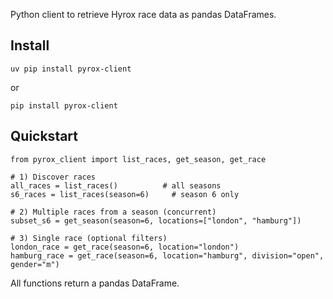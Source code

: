 Python client to retrieve Hyrox race data as pandas DataFrames.

## Install

```commandline
uv pip install pyrox-client
```
or 
```commandline
pip install pyrox-client
```

## Quickstart

```commandline
from pyrox_client import list_races, get_season, get_race

# 1) Discover races
all_races = list_races()          # all seasons
s6_races = list_races(season=6)     # season 6 only

# 2) Multiple races from a season (concurrent)
subset_s6 = get_season(season=6, locations=["london", "hamburg"])

# 3) Single race (optional filters)
london_race = get_race(season=6, location="london")
hamburg_race = get_race(season=6, location="hamburg", division="open", gender="m")
```

All functions return a pandas DataFrame. 

